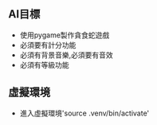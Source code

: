## AI目標
- 使用pygame製作貪食蛇遊戲
- 必須要有計分功能
- 必須有背景音樂,必須要有音效
- 必須有等級功能

## 虛擬環境
- 進入虛擬環境'source .venv/bin/activate'